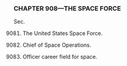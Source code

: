 ### **CHAPTER 908—THE SPACE FORCE** ###

Sec.

9081. The United States Space Force.

9082. Chief of Space Operations.

9083. Officer career field for space.